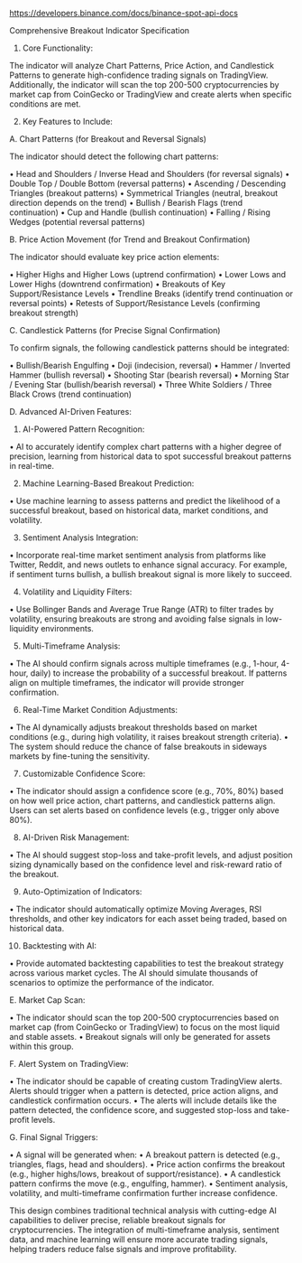https://developers.binance.com/docs/binance-spot-api-docs

Comprehensive Breakout Indicator Specification

1. Core Functionality:

The indicator will analyze Chart Patterns, Price Action, and Candlestick Patterns to generate high-confidence trading
signals on TradingView. Additionally, the indicator will scan the top 200-500 cryptocurrencies by market cap from
CoinGecko or TradingView and create alerts when specific conditions are met.

2. Key Features to Include:

A. Chart Patterns (for Breakout and Reversal Signals)

The indicator should detect the following chart patterns:

• Head and Shoulders / Inverse Head and Shoulders (for reversal signals)
• Double Top / Double Bottom (reversal patterns)
• Ascending / Descending Triangles (breakout patterns)
• Symmetrical Triangles (neutral, breakout direction depends on the trend)
• Bullish / Bearish Flags (trend continuation)
• Cup and Handle (bullish continuation)
• Falling / Rising Wedges (potential reversal patterns)

B. Price Action Movement (for Trend and Breakout Confirmation)

The indicator should evaluate key price action elements:

• Higher Highs and Higher Lows (uptrend confirmation)
• Lower Lows and Lower Highs (downtrend confirmation)
• Breakouts of Key Support/Resistance Levels
• Trendline Breaks (identify trend continuation or reversal points)
• Retests of Support/Resistance Levels (confirming breakout strength)

C. Candlestick Patterns (for Precise Signal Confirmation)

To confirm signals, the following candlestick patterns should be integrated:

• Bullish/Bearish Engulfing
• Doji (indecision, reversal)
• Hammer / Inverted Hammer (bullish reversal)
• Shooting Star (bearish reversal)
• Morning Star / Evening Star (bullish/bearish reversal)
• Three White Soldiers / Three Black Crows (trend continuation)

D. Advanced AI-Driven Features:

1. AI-Powered Pattern Recognition:

• AI to accurately identify complex chart patterns with a higher degree of precision, learning from historical data to
spot successful breakout patterns in real-time.

2. Machine Learning-Based Breakout Prediction:

• Use machine learning to assess patterns and predict the likelihood of a successful breakout, based on historical data,
market conditions, and volatility.

3. Sentiment Analysis Integration:

• Incorporate real-time market sentiment analysis from platforms like Twitter, Reddit, and news outlets to enhance
signal accuracy. For example, if sentiment turns bullish, a bullish breakout signal is more likely to succeed.

4. Volatility and Liquidity Filters:

• Use Bollinger Bands and Average True Range (ATR) to filter trades by volatility, ensuring breakouts are strong and
avoiding false signals in low-liquidity environments.

5. Multi-Timeframe Analysis:

• The AI should confirm signals across multiple timeframes (e.g., 1-hour, 4-hour, daily) to increase the probability of
a successful breakout. If patterns align on multiple timeframes, the indicator will provide stronger confirmation.

6. Real-Time Market Condition Adjustments:

• The AI dynamically adjusts breakout thresholds based on market conditions (e.g., during high volatility, it raises
breakout strength criteria).
• The system should reduce the chance of false breakouts in sideways markets by fine-tuning the sensitivity.

7. Customizable Confidence Score:

• The indicator should assign a confidence score (e.g., 70%, 80%) based on how well price action, chart patterns, and
candlestick patterns align. Users can set alerts based on confidence levels (e.g., trigger only above 80%).

8. AI-Driven Risk Management:

• The AI should suggest stop-loss and take-profit levels, and adjust position sizing dynamically based on the confidence
level and risk-reward ratio of the breakout.

9. Auto-Optimization of Indicators:

• The indicator should automatically optimize Moving Averages, RSI thresholds, and other key indicators for each asset
being traded, based on historical data.

10. Backtesting with AI:

• Provide automated backtesting capabilities to test the breakout strategy across various market cycles. The AI should
simulate thousands of scenarios to optimize the performance of the indicator.

E. Market Cap Scan:

• The indicator should scan the top 200-500 cryptocurrencies based on market cap (from CoinGecko or TradingView) to
focus on the most liquid and stable assets.
• Breakout signals will only be generated for assets within this group.

F. Alert System on TradingView:

• The indicator should be capable of creating custom TradingView alerts. Alerts should trigger when a pattern is
detected, price action aligns, and candlestick confirmation occurs.
• The alerts will include details like the pattern detected, the confidence score, and suggested stop-loss and
take-profit levels.

G. Final Signal Triggers:

• A signal will be generated when:
• A breakout pattern is detected (e.g., triangles, flags, head and shoulders).
• Price action confirms the breakout (e.g., higher highs/lows, breakout of support/resistance).
• A candlestick pattern confirms the move (e.g., engulfing, hammer).
• Sentiment analysis, volatility, and multi-timeframe confirmation further increase confidence.

This design combines traditional technical analysis with cutting-edge AI capabilities to deliver precise, reliable
breakout signals for cryptocurrencies. The integration of multi-timeframe analysis, sentiment data, and machine learning
will ensure more accurate trading signals, helping traders reduce false signals and improve profitability.